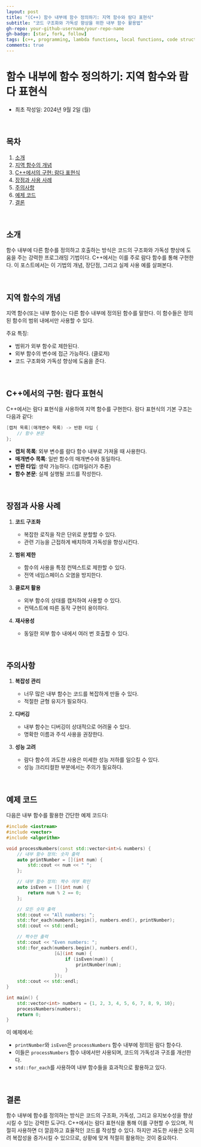 ```yaml
---
layout: post
title: "(C++) 함수 내부에 함수 정의하기: 지역 함수와 람다 표현식"
subtitle: "코드 구조화와 가독성 향상을 위한 내부 함수 활용법"
gh-repo: your-github-username/your-repo-name
gh-badge: [star, fork, follow]
tags: [c++, programming, lambda functions, local functions, code structure]
comments: true
---
```


# 함수 내부에 함수 정의하기: 지역 함수와 람다 표현식
- 최초 작성일: 2024년 9월 2일 (월)

<br/>

## 목차
1. [소개](#소개)
2. [지역 함수의 개념](#지역-함수의-개념)
3. [C++에서의 구현: 람다 표현식](#c에서의-구현-람다-표현식)
4. [장점과 사용 사례](#장점과-사용-사례)
5. [주의사항](#주의사항)
6. [예제 코드](#예제-코드)
7. [결론](#결론)

<br/>

## 소개

함수 내부에 다른 함수를 정의하고 호출하는 방식은 코드의 구조화와 가독성 향상에 도움을 주는 강력한 프로그래밍 기법이다. C++에서는 이를 주로 람다 함수를 통해 구현한다. 이 포스트에서는 이 기법의 개념, 장단점, 그리고 실제 사용 예를 살펴본다.

<br/>

## 지역 함수의 개념

지역 함수(또는 내부 함수)는 다른 함수 내부에 정의된 함수를 말한다. 이 함수들은 정의된 함수의 범위 내에서만 사용할 수 있다.

주요 특징:
- 범위가 외부 함수로 제한된다.
- 외부 함수의 변수에 접근 가능하다. (클로저)
- 코드 구조화와 가독성 향상에 도움을 준다.

<br/>

## C++에서의 구현: 람다 표현식

C++에서는 람다 표현식을 사용하여 지역 함수를 구현한다. 람다 표현식의 기본 구조는 다음과 같다:

```cpp
[캡처 목록](매개변수 목록) -> 반환 타입 {
    // 함수 본문
};
```

- **캡처 목록**: 외부 변수를 람다 함수 내부로 가져올 때 사용한다.
- **매개변수 목록**: 일반 함수의 매개변수와 동일하다.
- **반환 타입**: 생략 가능하다. (컴파일러가 추론)
- **함수 본문**: 실제 실행될 코드를 작성한다.

<br/>

## 장점과 사용 사례

1. **코드 구조화**
   - 복잡한 로직을 작은 단위로 분할할 수 있다.
   - 관련 기능을 근접하게 배치하여 가독성을 향상시킨다.

2. **범위 제한**
   - 함수의 사용을 특정 컨텍스트로 제한할 수 있다.
   - 전역 네임스페이스 오염을 방지한다.

3. **클로저 활용**
   - 외부 함수의 상태를 캡처하여 사용할 수 있다.
   - 컨텍스트에 따른 동작 구현이 용이하다.

4. **재사용성**
   - 동일한 외부 함수 내에서 여러 번 호출할 수 있다.

<br/>

## 주의사항

1. **복잡성 관리**
   - 너무 많은 내부 함수는 코드를 복잡하게 만들 수 있다.
   - 적절한 균형 유지가 필요하다.

2. **디버깅**
   - 내부 함수는 디버깅이 상대적으로 어려울 수 있다.
   - 명확한 이름과 주석 사용을 권장한다.

3. **성능 고려**
   - 람다 함수의 과도한 사용은 미세한 성능 저하를 일으킬 수 있다.
   - 성능 크리티컬한 부분에서는 주의가 필요하다.

<br/>

## 예제 코드

다음은 내부 함수를 활용한 간단한 예제 코드다:

```cpp
#include <iostream>
#include <vector>
#include <algorithm>

void processNumbers(const std::vector<int>& numbers) {
    // 내부 함수 정의: 숫자 출력
    auto printNumber = [](int num) {
        std::cout << num << " ";
    };

    // 내부 함수 정의: 짝수 여부 확인
    auto isEven = [](int num) {
        return num % 2 == 0;
    };

    // 모든 숫자 출력
    std::cout << "All numbers: ";
    std::for_each(numbers.begin(), numbers.end(), printNumber);
    std::cout << std::endl;

    // 짝수만 출력
    std::cout << "Even numbers: ";
    std::for_each(numbers.begin(), numbers.end(), 
                  [&](int num) {
                      if (isEven(num)) {
                          printNumber(num);
                      }
                  });
    std::cout << std::endl;
}

int main() {
    std::vector<int> numbers = {1, 2, 3, 4, 5, 6, 7, 8, 9, 10};
    processNumbers(numbers);
    return 0;
}
```

이 예제에서:
- `printNumber`와 `isEven`은 `processNumbers` 함수 내부에 정의된 람다 함수다.
- 이들은 `processNumbers` 함수 내에서만 사용되며, 코드의 가독성과 구조를 개선한다.
- `std::for_each`를 사용하여 내부 함수들을 효과적으로 활용하고 있다.

<br/>

## 결론

함수 내부에 함수를 정의하는 방식은 코드의 구조화, 가독성, 그리고 유지보수성을 향상시킬 수 있는 강력한 도구다. C++에서는 람다 표현식을 통해 이를 구현할 수 있으며, 적절히 사용하면 더 깔끔하고 효율적인 코드를 작성할 수 있다. 하지만 과도한 사용은 오히려 복잡성을 증가시킬 수 있으므로, 상황에 맞게 적절히 활용하는 것이 중요하다.
